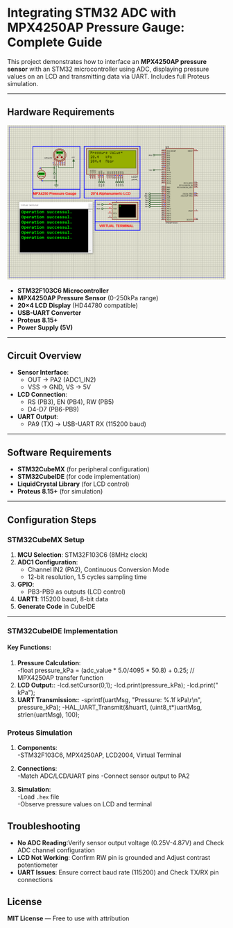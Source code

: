 # Integrating STM32 ADC with MPX4250AP Pressure Gauge: Complete Guide

This project demonstrates how to interface an **MPX4250AP pressure sensor** with an STM32 microcontroller using ADC, displaying pressure values on an LCD and transmitting data via UART. Includes full Proteus simulation.

---

## Hardware Requirements  
![STM32 MPX4250AP Circuit](circuit.png)  
- **STM32F103C6 Microcontroller**  
- **MPX4250AP Pressure Sensor** (0-250kPa range)  
- **20×4 LCD Display** (HD44780 compatible)  
- **USB-UART Converter**  
- **Proteus 8.15+**  
- **Power Supply (5V)**  

---

## Circuit Overview  
- **Sensor Interface**:  
  - OUT → PA2 (ADC1_IN2)  
  - VSS → GND, VS → 5V  
- **LCD Connection**:  
  - RS (PB3), EN (PB4), RW (PB5)  
  - D4-D7 (PB6-PB9)  
- **UART Output**:  
  - PA9 (TX) → USB-UART RX (115200 baud)  

---

## Software Requirements  
- **STM32CubeMX** (for peripheral configuration)  
- **STM32CubeIDE** (for code implementation)  
- **LiquidCrystal Library** (for LCD control)  
- **Proteus 8.15+** (for simulation)  

---

## Configuration Steps  

### STM32CubeMX Setup  
1. **MCU Selection**: STM32F103C6 (8MHz clock)  
2. **ADC1 Configuration**:  
   - Channel IN2 (PA2), Continuous Conversion Mode  
   - 12-bit resolution, 1.5 cycles sampling time  
3. **GPIO**:  
   - PB3-PB9 as outputs (LCD control)  
4. **UART1**: 115200 baud, 8-bit data  
5. **Generate Code** in CubeIDE  

---

### STM32CubeIDE Implementation  
#### Key Functions:  
1. **Pressure Calculation**:  
    -float pressure_kPa = (adc_value * 5.0/4095 * 50.8) + 0.25; // MPX4250AP transfer function
2. **LCD Output:**:
    -lcd.setCursor(0,1); 
    -lcd.print(pressure_kPa); 
    -lcd.print(" kPa");
3. **UART Transmission:**:
    -sprintf(uartMsg, "Pressure: %.1f kPa\r\n", pressure_kPa);
    -HAL_UART_Transmit(&huart1, (uint8_t*)uartMsg, strlen(uartMsg), 100);

### Proteus Simulation  
1. **Components**:  
    -STM32F103C6, MPX4250AP, LCD2004, Virtual Terminal

2. **Connections**:  
    -Match ADC/LCD/UART pins
    -Connect sensor output to PA2
3. **Simulation**:  
   -Load `.hex` file  
   -Observe pressure values on LCD and terminal

## Troubleshooting  
- **No ADC Reading**:Verify sensor output voltage (0.25V-4.87V) and  Check ADC channel configuration 
- **LCD Not Working**: Confirm RW pin is grounded and Adjust contrast potentiometer
- **UART Issues**: Ensure correct baud rate (115200) and Check TX/RX pin connections

## License  
**MIT License** — Free to use with attribution  